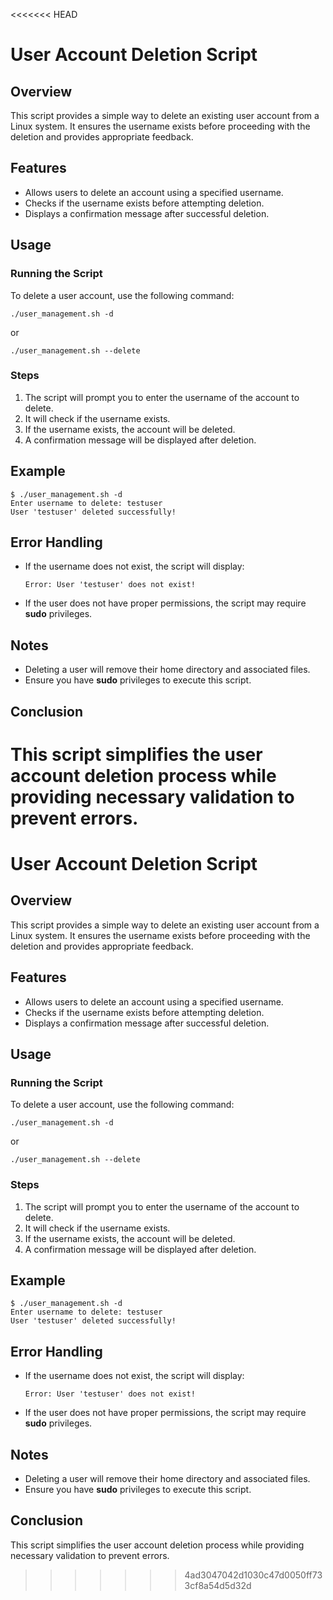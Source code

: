 <<<<<<< HEAD
# User Account Deletion Script

## Overview

This script provides a simple way to delete an existing user account from a Linux system. It ensures the username exists before proceeding with the deletion and provides appropriate feedback.

## Features

- Allows users to delete an account using a specified username.
- Checks if the username exists before attempting deletion.
- Displays a confirmation message after successful deletion.

## Usage

### Running the Script

To delete a user account, use the following command:

```
./user_management.sh -d
```

or

```
./user_management.sh --delete
```

### Steps

1. The script will prompt you to enter the username of the account to delete.
2. It will check if the username exists.
3. If the username exists, the account will be deleted.
4. A confirmation message will be displayed after deletion.

## Example

```
$ ./user_management.sh -d
Enter username to delete: testuser
User 'testuser' deleted successfully!
```

## Error Handling

- If the username does not exist, the script will display:
  ```
  Error: User 'testuser' does not exist!
  ```
- If the user does not have proper permissions, the script may require **sudo** privileges.

## Notes

- Deleting a user will remove their home directory and associated files.
- Ensure you have **sudo** privileges to execute this script.

## Conclusion

This script simplifies the user account deletion process while providing necessary validation to prevent errors.
=======
# User Account Deletion Script

## Overview

This script provides a simple way to delete an existing user account from a Linux system. It ensures the username exists before proceeding with the deletion and provides appropriate feedback.

## Features

- Allows users to delete an account using a specified username.
- Checks if the username exists before attempting deletion.
- Displays a confirmation message after successful deletion.

## Usage

### Running the Script

To delete a user account, use the following command:

```
./user_management.sh -d
```

or

```
./user_management.sh --delete
```

### Steps

1. The script will prompt you to enter the username of the account to delete.
2. It will check if the username exists.
3. If the username exists, the account will be deleted.
4. A confirmation message will be displayed after deletion.

## Example

```
$ ./user_management.sh -d
Enter username to delete: testuser
User 'testuser' deleted successfully!
```

## Error Handling

- If the username does not exist, the script will display:
  ```
  Error: User 'testuser' does not exist!
  ```
- If the user does not have proper permissions, the script may require **sudo** privileges.

## Notes

- Deleting a user will remove their home directory and associated files.
- Ensure you have **sudo** privileges to execute this script.

## Conclusion

This script simplifies the user account deletion process while providing necessary validation to prevent errors.
>>>>>>> 4ad3047042d1030c47d0050ff733cf8a54d5d32d
